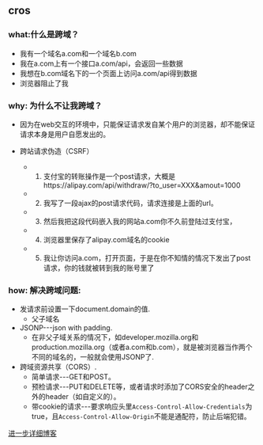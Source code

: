 ## cros

### what:什么是跨域？

- 我有一个域名a.com和一个域名b.com
- 我在a.com上有一个接口a.com/api，会返回一些数据
- 我想在b.com域名下的一个页面上访问a.com/api得到数据
- 浏览器阻止了我

### why: 为什么不让我跨域？

- 因为在web交互的环境中，只能保证请求发自某个用户的浏览器，却不能保证请求本身是用户自愿发出的。

- 跨站请求伪造（CSRF）
  - 1. 支付宝的转账操作是一个post请求，大概是https://alipay.com/api/withdraw/?to_user=XXX&amout=1000
  - 2. 我写了一段ajax的post请求代码，请求连接是上面的url。
  - 3. 然后我把这段代码嵌入我的网站a.com你不久前登陆过支付宝，
  - 4. 浏览器里保存了alipay.com域名的cookie
  - 5. 我让你访问a.com，打开页面，于是在你不知情的情况下发出了post请求，你的钱就被转到我的账号里了

### how: 解决跨域问题:

- 发请求前设置一下document.domain的值.
  - 父子域名
- JSONP---json with padding.
  - 在非父子域关系的情况下，如developer.mozilla.org和production.mozilla.org（或者a.com和b.com），就是被浏览器当作两个不同的域名的，一般就会使用JSONP了.
- 跨域资源共享（CORS）.
  - 简单请求---GET和POST。
  - 预检请求---PUT和DELETE等，或者请求时添加了CORS安全的header之外的header（如自定义的）。
  - 带cookie的请求---要求响应头里```Access-Control-Allow-Credentials```为true，且```Access-Control-Allow-Origin```不能是通配符，防止后端犯错。



[进一步详细博客](https://zput.github.io/2018/05/24/tool/cros/)


